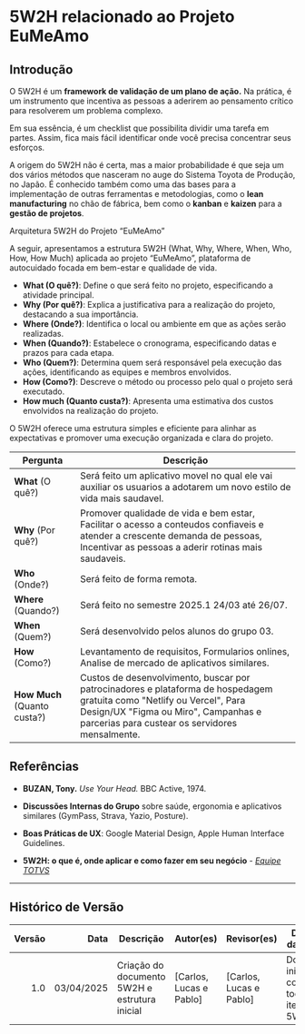 # **5W2H relacionado ao Projeto EuMeAmo**

## **Introdução**

O 5W2H é um **framework de validação de um plano de ação.** Na prática, é um instrumento que incentiva as pessoas a aderirem ao pensamento crítico para resolverem um problema complexo.

Em sua essência, é um checklist que possibilita dividir uma tarefa em partes. Assim, fica mais fácil identificar onde você precisa concentrar seus esforços.

A origem do 5W2H não é certa, mas a maior probabilidade é que seja um dos vários métodos que nasceram no auge do Sistema Toyota de Produção, no Japão. É conhecido também como uma das bases para a implementação de outras ferramentas e metodologias, como o **lean manufacturing** no chão de fábrica, bem como o **kanban** e **kaizen** para a **gestão de projetos**.

Arquitetura 5W2H do Projeto “EuMeAmo”

A seguir, apresentamos a estrutura 5W2H (What, Why, Where, When, Who, How, How Much) aplicada ao projeto “EuMeAmo”, plataforma de autocuidado focada em bem-estar e qualidade de vida.

- **What (O quê?)**: Define o que será feito no projeto, especificando a atividade principal.
- **Why (Por quê?)**: Explica a justificativa para a realização do projeto, destacando a sua importância.
- **Where (Onde?)**: Identifica o local ou ambiente em que as ações serão realizadas.
- **When (Quando?)**: Estabelece o cronograma, especificando datas e prazos para cada etapa.
- **Who (Quem?)**: Determina quem será responsável pela execução das ações, identificando as equipes e membros envolvidos.
- **How (Como?)**: Descreve o método ou processo pelo qual o projeto será executado.
- **How much (Quanto custa?)**: Apresenta uma estimativa dos custos envolvidos na realização do projeto.

O 5W2H oferece uma estrutura simples e eficiente para alinhar as expectativas e promover uma execução organizada e clara do projeto.

| Pergunta                     | Descrição                                                                                                                                                                                                        |
| ---------------------------- | ---------------------------------------------------------------------------------------------------------------------------------------------------------------------------------------------------------------- |
| **What** (O quê?)            | Será feito um aplicativo movel no qual ele vai auxiliar os usuarios a adotarem um novo estilo de vida mais saudavel.                                                                                             |
| **Why** (Por quê?)           | Promover qualidade de vida e bem estar, Facilitar o acesso a conteudos confiaveis e atender a crescente demanda de pessoas, Incentivar as pessoas a aderir rotinas mais saudaveis.                               |
| **Who** (Onde?)              | Será feito de forma remota.                                                                                                                                                                                      |
| **Where** (Quando?)          | Será feito no semestre 2025.1 24/03 até 26/07.                                                                                                                                                                   |
| **When** (Quem?)             | Será desenvolvido pelos alunos do grupo 03.                                                                                                                                                                      |
| **How** (Como?)              | Levantamento de requisitos, Formularios onlines, Analise de mercado de aplicativos similares.                                                                                                                    |
| **How Much** (Quanto custa?) | Custos de desenvolvimento, buscar por patrocinadores e plataforma de hospedagem gratuita como "Netlify ou Vercel", Para Design/UX "Figma ou Miro", Campanhas e parcerias para custear os servidores mensalmente. |

## Referências

- **BUZAN, Tony.** _Use Your Head._ BBC Active, 1974.
- **Discussões Internas do Grupo** sobre saúde, ergonomia e aplicativos similares (GymPass, Strava, Yazio, Posture).
- **Boas Práticas de UX**: Google Material Design, Apple Human Interface Guidelines.

- **5W2H: o que é, onde aplicar e como fazer em seu negócio** - [_Equipe TOTVS_](https://www.totvs.com/blog/negocios/5w2h/#:~:text=O%205W2H%20é%20um%20framework,âmbito%20corporativo%20e%20também%20pessoal.)

---

## Histórico de Versão

| **Versão** |   **Data** | **Descrição**                                 | **Autor(es)**           | **Revisor(es)**         | **Detalhes da Revisão**                            |
| ---------: | ---------: | --------------------------------------------- | ----------------------- | ----------------------- | -------------------------------------------------- |
|        1.0 | 03/04/2025 | Criação do documento 5W2H e estrutura inicial | [Carlos, Lucas e Pablo] | [Carlos, Lucas e Pablo] | Documento inicial contendo todos os itens do 5W2H. |
